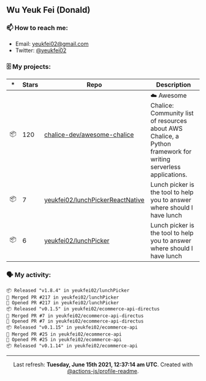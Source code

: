 ## Wu Yeuk Fei (Donald)

### 📫 How to reach me:

- Email: [yeukfei02@gmail.com](yeukfei02@gmail.com)
- Twitter: [@yeukfei02](https://twitter.com/yeukfei02)

### 🗄 My projects:

|*|Stars|Repo|Description|
|---|---|---|---|
| 📦 | 120 | [chalice-dev/awesome-chalice](https://github.com/chalice-dev/awesome-chalice) | ☁️ Awesome Chalice: Community list of resources about AWS Chalice, a Python framework for writing serverless applications. |
| 📦 | 7 | [yeukfei02/lunchPickerReactNative](https://github.com/yeukfei02/lunchPickerReactNative) | Lunch picker is the tool to help you to answer where should I have lunch |
| 📦 | 6 | [yeukfei02/lunchPicker](https://github.com/yeukfei02/lunchPicker) | Lunch picker is the tool to help you to answer where should I have lunch |

### 🗣 My activity:

```
📦 Released "v1.8.4" in yeukfei02/lunchPicker
🎉 Merged PR #217 in yeukfei02/lunchPicker
💪 Opened PR #217 in yeukfei02/lunchPicker
📦 Released "v0.1.5" in yeukfei02/ecommerce-api-directus
🎉 Merged PR #7 in yeukfei02/ecommerce-api-directus
💪 Opened PR #7 in yeukfei02/ecommerce-api-directus
📦 Released "v0.1.15" in yeukfei02/ecommerce-api
🎉 Merged PR #25 in yeukfei02/ecommerce-api
💪 Opened PR #25 in yeukfei02/ecommerce-api
📦 Released "v0.1.14" in yeukfei02/ecommerce-api
```

---

<p align="center">Last refresh: <b>Tuesday, June 15th 2021, 12:37:14 am UTC</b>. Created with <a href=https://github.com/marketplace/actions/profile-readme>@actions-js/profile-readme</a>.</p>
